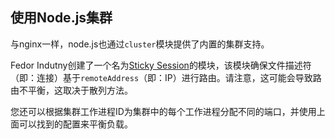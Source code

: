 ## 使用Node.js集群

与nginx一样，node.js也通过`cluster`模块提供了内置的集群支持。

Fedor Indutny创建了一个名为[Sticky Session](https://github.com/indutny/sticky-session)的模块，该模块确保文件描述符（即：连接）基于`remoteAddress`（即：IP）进行路由。请注意，这可能会导致路由不平衡，这取决于散列方法。

您还可以根据集群工作进程ID为集群中的每个工作进程分配不同的端口，并使用上面可以找到的配置来平衡负载。




